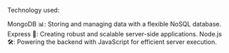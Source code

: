 Technology used:

MongoDB 📊: Storing and managing data with a flexible NoSQL database.
Express 🚀: Creating robust and scalable server-side applications.
Node.js 🛠️: Powering the backend with JavaScript for efficient server execution.
